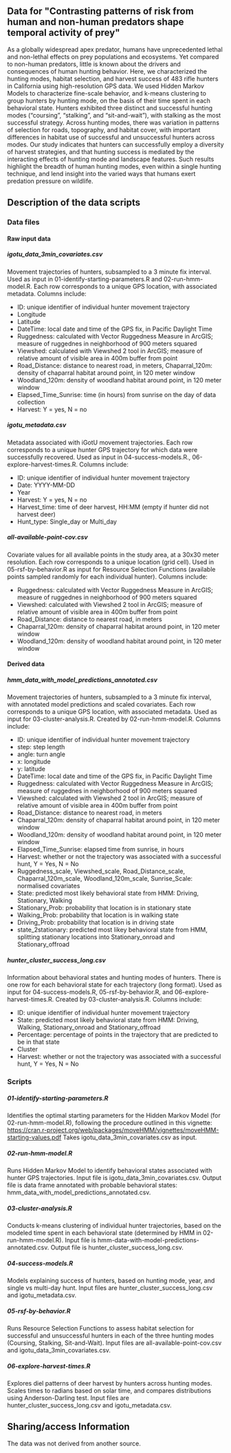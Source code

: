 Data for "Contrasting patterns of risk from human and non-human predators shape temporal activity of prey"
---

As a globally widespread apex predator, humans have unprecedented lethal and non-lethal effects on prey populations and ecosystems. Yet compared to non-human predators, little is known about the drivers and consequences of human hunting behavior. Here, we characterized the hunting modes, habitat selection, and harvest success of 483 rifle hunters in California using high-resolution GPS data. We used Hidden Markov Models to characterize fine-scale behavior, and k-means clustering to group hunters by hunting mode, on the basis of their time spent in each behavioral state. Hunters exhibited three distinct and successful hunting modes (“coursing”, “stalking”, and “sit-and-wait”), with stalking as the most successful strategy. Across hunting modes, there was variation in patterns of selection for roads, topography, and habitat cover, with important differences in habitat use of successful and unsuccessful hunters across modes. Our study indicates that hunters can successfully employ a diversity of harvest strategies, and that hunting success is mediated by the interacting effects of hunting mode and landscape features. Such results highlight the breadth of human hunting modes, even within a single hunting technique, and lend insight into the varied ways that humans exert predation pressure on wildlife.

## Description of the data scripts

### Data files

#### Raw input data

##### **igotu_data_3min_covariates.csv**

Movement trajectories of hunters, subsampled to a 3 minute fix interval. Used as input in 01-identify-starting-parameters.R and 02-run-hmm-model.R. Each row corresponds to a unique GPS location, with associated metadata. Columns include: 

* ID: unique identifier of individual hunter movement trajectory
* Longitude
* Latitude
* DateTime: local date and time of the GPS fix, in Pacific Daylight Time
* Ruggedness: calculated with Vector Ruggedness Measure in ArcGIS; measure of ruggednes in neighborhood of 900 meters squared
* Viewshed: calculated with Viewshed 2 tool in ArcGIS; measure of relative amount of visible area in 400m buffer from point
* Road_Distance: distance to nearest road, in meters, Chaparral_120m: density of chaparral habitat around point, in 120 meter window
* Woodland_120m: density of woodland habitat around point, in 120 meter window
* Elapsed_Time_Sunrise: time (in hours) from sunrise on the day of data collection
* Harvest: Y = yes, N = no

##### **igotu_metadata.csv**

Metadata associated with iGotU movement trajectories. Each row corresponds to a unique hunter GPS trajectory for which data were successfully recovered. Used as input in 04-success-models.R., 06-explore-harvest-times.R. Columns include: 

* ID: unique identifier of individual hunter movement trajectory
* Date: YYYY-MM-DD
* Year
* Harvest: Y = yes, N = no
* Harvest_time: time of deer harvest, HH:MM (empty if hunter did not harvest deer)
* Hunt_type: Single_day or Multi_day

##### **all-available-point-cov.csv**

Covariate values for all available points in the study area, at a 30x30 meter resolution. Each row corresponds to a unique location (grid cell). Used in 05-rsf-by-behavior.R as input for Resource Selection Functions (available points sampled randomly for each individual hunter). Columns include: 

* Ruggedness: calculated with Vector Ruggedness Measure in ArcGIS; measure of ruggednes in neighborhood of 900 meters squared
* Viewshed: calculated with Viewshed 2 tool in ArcGIS; measure of relative amount of visible area in 400m buffer from point
* Road_Distance: distance to nearest road, in meters
* Chaparral_120m: density of chaparral habitat around point, in 120 meter window
* Woodland_120m: density of woodland habitat around point, in 120 meter window

#### Derived data

##### **hmm_data_with_model_predictions_annotated.csv**

Movement trajectories of hunters, subsampled to a 3 minute fix interval, with annotated model predictions and scaled covariates. Each row corresponds to a unique GPS location, with associated metadata. Used as input for 03-cluster-analysis.R. Created by 02-run-hmm-model.R. Columns include: 

* ID: unique identifier of individual hunter movement trajectory
* step: step length
* angle: turn angle
* x: longitude
* y: latitude
* DateTime: local date and time of the GPS fix, in Pacific Daylight Time
* Ruggedness: calculated with Vector Ruggedness Measure in ArcGIS; measure of ruggednes in neighborhood of 900 meters squared
* Viewshed: calculated with Viewshed 2 tool in ArcGIS; measure of relative amount of visible area in 400m buffer from point
* Road_Distance: distance to nearest road, in meters
* Chaparral_120m: density of chaparral habitat around point, in 120 meter window
* Woodland_120m: density of woodland habitat around point, in 120 meter window
* Elapsed_Time_Sunrise: elapsed time from sunrise, in hours
* Harvest: whether or not the trajectory was associated with a successful hunt, Y = Yes, N = No
* Ruggedness_scale, Viewshed_scale, Road_Distance_scale, Chaparral_120m_scale, Woodland_120m_scale, Sunrise_Scale: normalised covariates
* State: predicted most likely behavioral state from HMM: Driving, Stationary, Walking
* Stationary_Prob: probability that location is in stationary state
* Walking_Prob: probability that location is in walking state
* Driving_Prob: probability that location is in driving state
* state_2stationary: predicted most likey behavioral state from HMM, splitting stationary locations into Stationary_onroad and Stationary_offroad

##### **hunter_cluster_success_long.csv**

Information about behavioral states and hunting modes of hunters. There is one row for each behavioral state for each trajectory (long format). Used as input for 04-success-models.R, 05-rsf-by-behavior.R, and 06-explore-harvest-times.R. Created by 03-cluster-analysis.R. Columns include: 

* ID: unique identifier of individual hunter movement trajectory
* State: predicted most likely behavioral state from HMM: Driving, Walking, Stationary_onroad and Stationary_offroad
* Percentage: percentage of points in the trajectory that are predicted to be in that state
* Cluster
* Harvest: whether or not the trajectory was associated with a successful hunt, Y = Yes, N = No


### Scripts

##### **01-identify-starting-parameters.R**

Identifies the optimal starting parameters for the Hidden Markov Model (for 02-run-hmm-model.R), following the procedure outlined in this vignette: https://cran.r-project.org/web/packages/moveHMM/vignettes/moveHMM-starting-values.pdf Takes igotu_data_3min_covariates.csv as input.

##### **02-run-hmm-model.R**

Runs Hidden Markov Model to identify behavioral states associated with hunter GPS trajectories. Input file is igotu_data_3min_covariates.csv. Output file is data frame annotated with probable behavioral states: hmm_data_with_model_predictions_annotated.csv.

##### **03-cluster-analysis.R**

Conducts k-means clustering of individual hunter trajectories, based on the modeled time spent in each behavioral state (determined by HMM in 02-run-hmm-model.R). Input file is hmm-data-with-model-predictions-annotated.csv. Output file is hunter_cluster_success_long.csv.

##### **04-success-models.R**

Models explaining success of hunters, based on hunting mode, year, and single vs multi-day hunt. Input files are hunter_cluster_success_long.csv and igotu_metadata.csv.

##### **05-rsf-by-behavior.R**

Runs Resource Selection Functions to assess habitat selection for successful and unsuccessful hunters in each of the three hunting modes (Coursing, Stalking, Sit-and-Wait). Input files are all-available-point-cov.csv and igotu_data_3min_covariates.csv.

##### **06-explore-harvest-times.R**

Explores diel patterns of deer harvest by hunters across hunting modes. Scales times to radians based on solar time, and compares distributions using Anderson-Darling test. Input files are hunter_cluster_success_long.csv and igotu_metadata.csv.


## Sharing/access Information

The data was not derived from another source.
